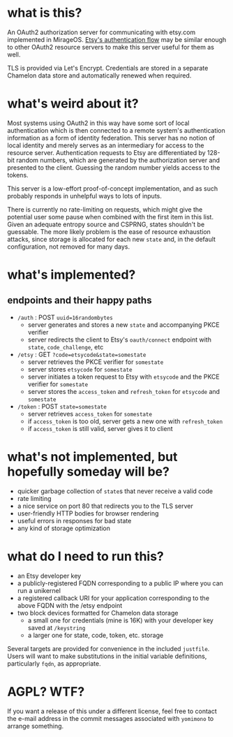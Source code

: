 # what is this?

An OAuth2 authorization server for communicating with etsy.com implemented in MirageOS.  [Etsy's authentication flow](https://developer.etsy.com/documentation/essentials/authentication/) may be similar enough to other OAuth2 resource servers to make this server useful for them as well.

TLS is provided via Let's Encrypt. Credentials are stored in a separate Chamelon data store and automatically renewed when required.

# what's weird about it?

Most systems using OAuth2 in this way have some sort of local authentication which is then connected to a remote system's authentication information as a form of identity federation. This server has no notion of local identity and merely serves as an intermediary for access to the resource server. Authentication requests to Etsy are differentiated by 128-bit random numbers, which are generated by the authorization server and presented to the client.  Guessing the random number yields access to the tokens.

This server is a low-effort proof-of-concept implementation, and as such probably responds in unhelpful ways to lots of inputs.

There is currently no rate-limiting on requests, which might give the potential user some pause when combined with the first item in this list.  Given an adequate entropy source and CSPRNG, states shouldn't be guessable.  The more likely problem is the ease of resource exhaustion attacks, since storage is allocated for each new `state` and, in the default configuration, not removed for many days.

# what's implemented?

## endpoints and their happy paths

* `/auth` : POST `uuid=16randombytes`
   * server generates and stores a new `state` and accompanying PKCE verifier
   * server redirects the client to Etsy's `oauth/connect` endpoint with `state`, `code_challenge`, etc
* `/etsy` : GET `?code=etsycode&state=somestate`
   * server retrieves the PKCE verifier for `somestate`
   * server stores `etsycode` for `somestate`
   * server initiates a token request to Etsy with `etsycode` and the PKCE verifier for `somestate`
   * server stores the `access_token` and `refresh_token` for `etsycode` and `somestate`
* `/token` : POST `state=somestate`
   * server retrieves `access_token` for `somestate`
   * if `access_token` is too old, server gets a new one with `refresh_token`
   * if `access_token` is still valid, server gives it to client

# what's not implemented, but hopefully someday will be?

* quicker garbage collection of `state`s that never receive a valid code
* rate limiting
* a nice service on port 80 that redirects you to the TLS server
* user-friendly HTTP bodies for browser rendering
* useful errors in responses for bad state
* any kind of storage optimization

# what do I need to run this?

* an Etsy developer key
* a publicly-registered FQDN corresponding to a public IP where you can run a unikernel
* a registered callback URI for your application corresponding to the above FQDN with the /etsy endpoint
* two block devices formatted for Chamelon data storage
	* a small one for credentials (mine is 16K) with your developer key saved at `/keystring`
	* a larger one for state, code, token, etc. storage

Several targets are provided for convenience in the included `justfile`. Users will want to make substitutions in the initial variable definitions, particularly `fqdn`, as appropriate.

# AGPL? WTF?

If you want a release of this under a different license, feel free to contact the e-mail address in the commit messages associated with `yomimono` to arrange something.
